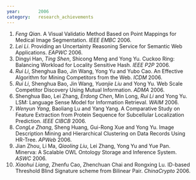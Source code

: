 ```yaml
---
year:		2006
category:	research_achievements
---
```

<ol><li> <i>Feng Qian</i>. A Visual Validatio Method Based on Point Mappings for Medical Image Segmentation. <i>IEEE EMBC</i> 2006.
</li><li> <i>Lei Li</i>. Providing an Uncertainty Reasoning Service for Semantic Web Applications. <i>EAPWC</i> 2006.
</li><li> Dingyi Han, <i>Ting Shen</i>, Shicong Meng and Yong Yu. Cuckoo Ring: Balancing Workload for Locality Sensitive Hash. <i>IEEE P2P</i> 2006.
</li><li> <i>Rui Li</i>, Shenghua Bao, Jin Wang, Yong Yu and Yubo Cao. An Effective Algorithm for Mining Competitors from the Web. <i>ICDM</i> 2006.
</li><li> <i>Rui Li</i>, Shenghua Bao, Jin Wang, <i>Yuanjie Liu</i> and Yong Yu. Web Scale Competitor Discovery Using Mutual Information. <i>ADMA</i> 2006. 
</li><li> Shenghua Bao, Lei Zhang, <i>Erdong Chen</i>, Min Long, <i>Rui Li</i> and Yong Yu. LSM: Language Sense Model for Information Retrieval.  <i>WAIM</i> 2006.
</li><li> <i>Wenyun Yang</i>, Baoliang Lu and Yang Yang. A Comparative Study on Feature Extraction from Protein Sequence for Subcellular Localization Prediction.  <i>IEEE CIBCB</i> 2006. 
</li><li> <i>CongLe Zhang</i>, Sheng Huang, Gui-Rong Xue and Yong Yu. Image Description Mining and Hierarchical Clustering on Data Records Using HR-Tree. <i>APWeb</i> 2006.
</li><li> Jian Zhou, Li Ma, <i>Qiaoling Liu</i>, Lei Zhang, Yong Yu and Yue Pan. Minerva: A Scalable OWL Ontology Storage and Inference System. <i>ASWC</i> 2006. 
</li><li> <i>Xiaohui Liang</i>, Zhenfu Cao, Zhenchuan Chai and Rongxing Lu. ID-based Threshold Blind Signature scheme from Bilinear Pair. <i>ChinaCrypto</i> 2006.
</li></ol>